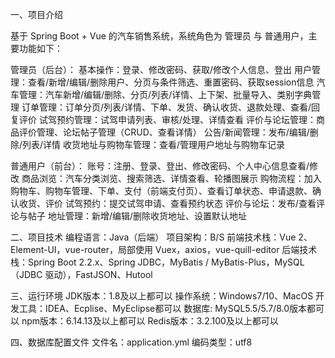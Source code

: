 一、项目介绍

基于 Spring Boot + Vue 的汽车销售系统，系统角色为 管理员 与 普通用户，主要功能如下：

管理员（后台）：
基本操作：登录、修改密码、获取/修改个人信息、登出
用户管理：查看/新增/编辑/删除用户、分页与条件筛选、重置密码、获取session信息
汽车管理：汽车新增/编辑/删除、分页/列表/详情、上下架、批量导入、类别字典管理
订单管理：订单分页/列表/详情、下单、发货、确认收货、退款处理、查看/回复评价
试驾预约管理：试驾申请列表、审核/处理、详情查看
评价与论坛管理：商品评价管理、论坛帖子管理（CRUD、查看详情）
公告/新闻管理：发布/编辑/删除/列表/详情
收货地址与购物车管理：查看/管理用户地址与购物车记录

普通用户（前台）：
账号：注册、登录、登出、修改密码、个人中心信息查看/修改
商品浏览：汽车分类浏览、搜索筛选、详情查看、轮播图展示
购物流程：加入购物车、购物车管理、下单、支付（前端支付页）、查看订单状态、申请退款、确认收货、评价
试驾预约：提交试驾申请、查看预约状态
评价与论坛：发布/查看评论与帖子
地址管理：新增/编辑/删除收货地址、设置默认地址

二、项目技术
编程语言：Java（后端）
项目架构：B/S
前端技术栈：Vue 2、Element-UI，vue-router，局部使用 Vuex，axios，vue-quill-editor
后端技术栈：Spring Boot 2.2.x、Spring JDBC，MyBatis / MyBatis-Plus，MySQL（JDBC 驱动），FastJSON、Hutool

三、运行环境
JDK版本：1.8及以上都可以
操作系统：Windows7/10、MacOS
开发工具：IDEA、Ecplise、MyEclipse都可以
数据库: MySQL5.5/5.7/8.0版本都可以
npm版本：6.14.13及以上都可以
Redis版本：3.2.100及以上都可以


四、数据库配置文件
文件名：application.yml
编码类型：utf8

